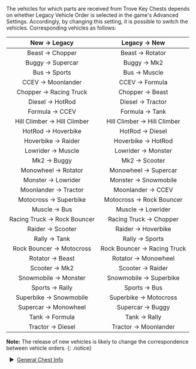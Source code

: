 The vehicles for which parts are received from Trove Key Chests depends on whether Legacy Vehicle Order is selected in the game's Advanced Settings. Accordingly, by changing this setting, it is possible to switch the vehicles. Corresponding vehicles as follows:  

 New → Legacy | Legacy → New   
:--: | :--:  
Beast → Chopper | Beast → Rotator  
Buggy → Supercar | Buggy → Mk2  
Bus → Sports | Bus → Muscle  
CCEV → Moonlander | CCEV → Formula  
Chopper → Racing Truck | Chopper → Beast  
Diesel → HotRod | Diesel → Tractor  
Formula → CCEV | Formula → Tank  
Hill Climber → Hill Climber | Hill Climber → Hill Climber  
HotRod → Hoverbike | HotRod → Diesel  
Hoverbike → Raider | Hoverbike → HotRod  
Lowrider → Muscle | Lowrider → Monster  
Mk2 → Buggy | Mk2 → Scooter  
Monowheel → Rotator | Monowheel → Supercar  
Monster → Lowrider | Monster → Snowmobile  
Moonlander → Tractor | Moonlander → CCEV  
Motocross → Superbike | Motocross → Rock Bouncer  
Muscle → Bus | Muscle → Lowrider  
Racing Truck → Rock Bouncer | Racing Truck → Chopper  
Raider → Scooter | Raider → Hoverbike  
Rally → Tank | Rally → Sports  
Rock Bouncer → Motocross | Rock Bouncer → Racing Truck  
Rotator → Beast | Rotator → Monowheel  
Scooter → Mk2 | Scooter → Raider  
Snowmobile → Monster | Snowmobile → Superbike  
Sports → Rally | Sports → Bus  
Superbike → Snowmobile | Superbike → Motocross  
Supercar → Monowheel | Supercar → Buggy  
Tank → Formula | Tank → Rally  
Tractor → Diesel | Tractor → Moonlander  

**Note:** The release of new vehicles is likely to change the correspondence between vehicle orders.
{: .notice}

&nbsp; ▶︎ &nbsp;[General Chest Info](/chests/)
